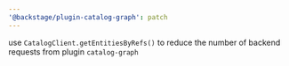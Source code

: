 ```yaml
---
'@backstage/plugin-catalog-graph': patch
---
```


use `CatalogClient.getEntitiesByRefs()` to reduce the number of backend requests from plugin `catalog-graph`
